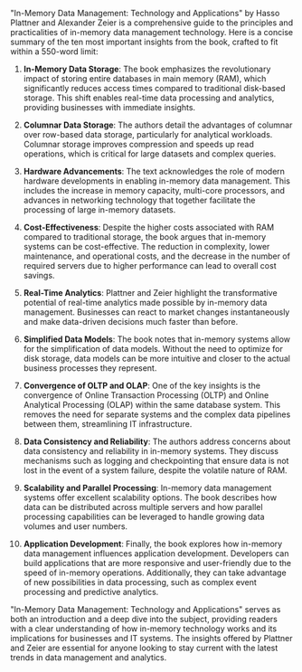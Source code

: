 "In-Memory Data Management: Technology and Applications" by Hasso Plattner and Alexander Zeier is a comprehensive guide to the principles and practicalities of in-memory data management technology. Here is a concise summary of the ten most important insights from the book, crafted to fit within a 550-word limit:

1. **In-Memory Data Storage**: The book emphasizes the revolutionary impact of storing entire databases in main memory (RAM), which significantly reduces access times compared to traditional disk-based storage. This shift enables real-time data processing and analytics, providing businesses with immediate insights.

2. **Columnar Data Storage**: The authors detail the advantages of columnar over row-based data storage, particularly for analytical workloads. Columnar storage improves compression and speeds up read operations, which is critical for large datasets and complex queries.

3. **Hardware Advancements**: The text acknowledges the role of modern hardware developments in enabling in-memory data management. This includes the increase in memory capacity, multi-core processors, and advances in networking technology that together facilitate the processing of large in-memory datasets.

4. **Cost-Effectiveness**: Despite the higher costs associated with RAM compared to traditional storage, the book argues that in-memory systems can be cost-effective. The reduction in complexity, lower maintenance, and operational costs, and the decrease in the number of required servers due to higher performance can lead to overall cost savings.

5. **Real-Time Analytics**: Plattner and Zeier highlight the transformative potential of real-time analytics made possible by in-memory data management. Businesses can react to market changes instantaneously and make data-driven decisions much faster than before.

6. **Simplified Data Models**: The book notes that in-memory systems allow for the simplification of data models. Without the need to optimize for disk storage, data models can be more intuitive and closer to the actual business processes they represent.

7. **Convergence of OLTP and OLAP**: One of the key insights is the convergence of Online Transaction Processing (OLTP) and Online Analytical Processing (OLAP) within the same database system. This removes the need for separate systems and the complex data pipelines between them, streamlining IT infrastructure.

8. **Data Consistency and Reliability**: The authors address concerns about data consistency and reliability in in-memory systems. They discuss mechanisms such as logging and checkpointing that ensure data is not lost in the event of a system failure, despite the volatile nature of RAM.

9. **Scalability and Parallel Processing**: In-memory data management systems offer excellent scalability options. The book describes how data can be distributed across multiple servers and how parallel processing capabilities can be leveraged to handle growing data volumes and user numbers.

10. **Application Development**: Finally, the book explores how in-memory data management influences application development. Developers can build applications that are more responsive and user-friendly due to the speed of in-memory operations. Additionally, they can take advantage of new possibilities in data processing, such as complex event processing and predictive analytics.

"In-Memory Data Management: Technology and Applications" serves as both an introduction and a deep dive into the subject, providing readers with a clear understanding of how in-memory technology works and its implications for businesses and IT systems. The insights offered by Plattner and Zeier are essential for anyone looking to stay current with the latest trends in data management and analytics.